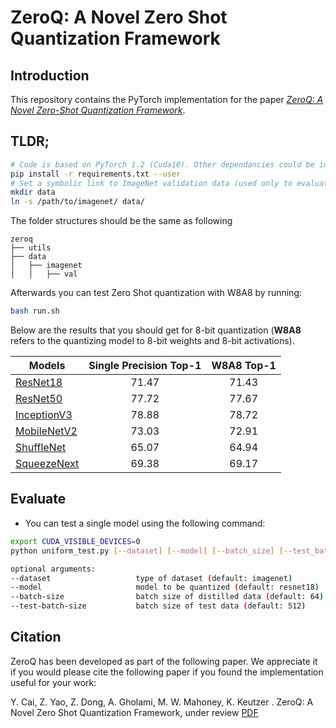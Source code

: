 # ZeroQ: A Novel Zero Shot Quantization Framework



## Introduction

This repository contains the PyTorch implementation for the paper [*ZeroQ: A Novel Zero-Shot Quantization Framework*]().

## TLDR;

```bash
# Code is based on PyTorch 1.2 (Cuda10). Other dependancies could be installed as follows: 
pip install -r requirements.txt --user
# Set a symbolic link to ImageNet validation data (used only to evaluate model) 
mkdir data
ln -s /path/to/imagenet/ data/
```

The folder structures should be the same as following
```
zeroq
├── utils
├── data
│   ├── imagenet
│   │   ├── val
```
Afterwards you can test Zero Shot quantization with W8A8 by running:

```bash
bash run.sh
```

Below are the results that you should get for 8-bit quantization (**W8A8** refers to the quantizing model to 8-bit weights and 8-bit activations).


| Models                                          | Single Precision Top-1 | W8A8 Top-1 |
| ----------------------------------------------- | :--------------------: | :--------: |
| [ResNet18](https://arxiv.org/abs/1512.03385)    |          71.47         |   71.43    |
| [ResNet50](https://arxiv.org/abs/1512.03385)    |          77.72         |   77.67    |
| [InceptionV3](https://arxiv.org/abs/1512.00567) |          78.88         |   78.72    |
| [MobileNetV2](https://arxiv.org/abs/1801.04381) |          73.03         |   72.91    |
| [ShuffleNet](https://arxiv.org/abs/1707.01083)  |          65.07         |   64.94    |
| [SqueezeNext](https://arxiv.org/abs/1803.10615) |          69.38         |   69.17    |

## Evaluate

- You can test a single model using the following command:

```bash
export CUDA_VISIBLE_DEVICES=0
python uniform_test.py [--dataset] [--model] [--batch_size] [--test_batch_size]

optional arguments:
--dataset                   type of dataset (default: imagenet)
--model                     model to be quantized (default: resnet18)
--batch-size                batch size of distilled data (default: 64)
--test-batch-size           batch size of test data (default: 512)
```




## Citation
ZeroQ has been developed as part of the following paper. We appreciate it if you would please cite the following paper if you found the implementation useful for your work:

Y. Cai, Z. Yao, Z. Dong, A. Gholami, M. W. Mahoney, K. Keutzer . ZeroQ: A Novel Zero Shot Quantization Framework, under review [PDF]()

